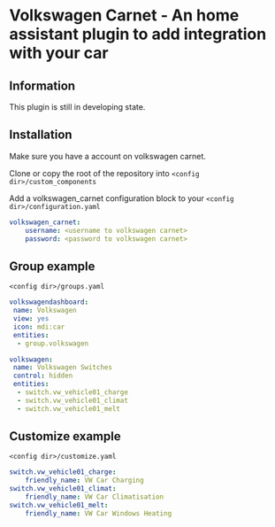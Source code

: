 Volkswagen Carnet - An home assistant plugin to add integration with your car
============================================================
Information
------------
This plugin is still in developing state.

Installation
------------

Make sure you have a account on volkswagen carnet.

Clone or copy the root of the repository into `<config dir>/custom_components`

Add a volkswagen_carnet configuration block to your `<config dir>/configuration.yaml`

```yaml
volkswagen_carnet:
    username: <username to volkswagen carnet>
    password: <password to volkswagen carnet>

```

Group example
------------
`<config dir>/groups.yaml`
```yaml
volkswagendashboard:
 name: Volkswagen
 view: yes
 icon: mdi:car
 entities:
  - group.volkswagen

volkswagen:
 name: Volkswagen Switches
 control: hidden
 entities:
  - switch.vw_vehicle01_charge
  - switch.vw_vehicle01_climat
  - switch.vw_vehicle01_melt
```

Customize example
------------
`<config dir>/customize.yaml`
```yaml
switch.vw_vehicle01_charge:
    friendly_name: VW Car Charging
switch.vw_vehicle01_climat:
    friendly_name: VW Car Climatisation
switch.vw_vehicle01_melt:
    friendly_name: VW Car Windows Heating
```
